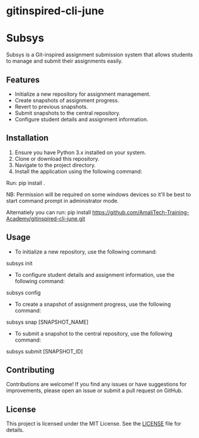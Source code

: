 # gitinspired-cli-june
# Subsys

Subsys is a Git-inspired assignment submission system that allows students to manage and submit their assignments easily.

## Features

- Initialize a new repository for assignment management.
- Create snapshots of assignment progress.
- Revert to previous snapshots.
- Submit snapshots to the central repository.
- Configure student details and assignment information.

## Installation

1. Ensure you have Python 3.x installed on your system.
2. Clone or download this repository.
3. Navigate to the project directory.
4. Install the application using the following command:

Run: pip install .

NB: Permission will be required on some windows devices so it'll be best to start command prompt in administrator mode.

Alternatiely you can run:
pip install https://github.com/AmaliTech-Training-Academy/gitinspired-cli-june.git

## Usage

- To initialize a new repository, use the following command:

subsys init

- To configure student details and assignment information, use the following command:

subsys config

- To create a snapshot of assignment progress, use the following command:

subsys snap [SNAPSHOT_NAME]

- To submit a snapshot to the central repository, use the following command:

subsys submit [SNAPSHOT_ID]


## Contributing

Contributions are welcome! If you find any issues or have suggestions for improvements, please open an issue or submit a pull request on GitHub.

## License

This project is licensed under the MIT License. See the [LICENSE](LICENSE) file for details.